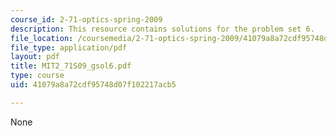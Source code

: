 ```yaml
---
course_id: 2-71-optics-spring-2009
description: This resource contains solutions for the problem set 6.
file_location: /coursemedia/2-71-optics-spring-2009/41079a8a72cdf95748d07f102217acb5_MIT2_71S09_gsol6.pdf
file_type: application/pdf
layout: pdf
title: MIT2_71S09_gsol6.pdf
type: course
uid: 41079a8a72cdf95748d07f102217acb5

---
```

None